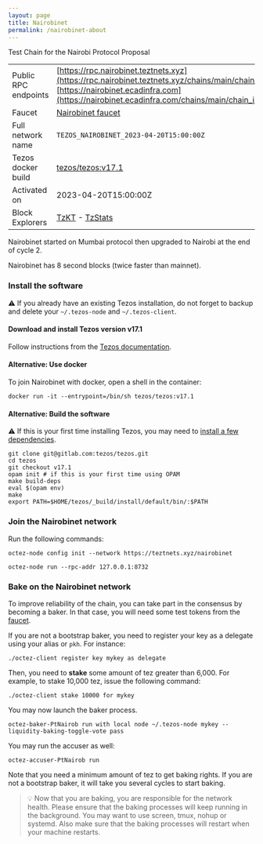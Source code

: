 ```yaml
---
layout: page
title: Nairobinet
permalink: /nairobinet-about
---
```


Test Chain for the Nairobi Protocol Proposal

| | |
|-------|---------------------|
| Public RPC endpoints | [https://rpc.nairobinet.teztnets.xyz](https://rpc.nairobinet.teztnets.xyz/chains/main/chain_id)<br/>[https://nairobinet.ecadinfra.com](https://nairobinet.ecadinfra.com/chains/main/chain_id)<br/> |
| Faucet | [Nairobinet faucet](https://faucet.nairobinet.teztnets.xyz) |
| Full network name | `TEZOS_NAIROBINET_2023-04-20T15:00:00Z` |
| Tezos docker build | [tezos/tezos:v17.1](https://hub.docker.com/r/tezos/tezos/tags?page=1&ordering=last_updated&name=v17.1) |
| Activated on | 2023-04-20T15:00:00Z |
| Block Explorers | [TzKT](https://nairobinet.tzkt.io) - [TzStats](https://nairobi.tzstats.com) |


Nairobinet started on Mumbai protocol then upgraded to Nairobi at the end of cycle 2.

Nairobinet has 8 second blocks (twice faster than mainnet).


### Install the software

⚠️  If you already have an existing Tezos installation, do not forget to backup and delete your `~/.tezos-node` and `~/.tezos-client`.


#### Download and install Tezos version v17.1

Follow instructions from the [Tezos documentation](https://tezos.gitlab.io/introduction/howtoget.html#installing-binaries).


#### Alternative: Use docker

To join Nairobinet with docker, open a shell in the container:

```
docker run -it --entrypoint=/bin/sh tezos/tezos:v17.1
```

#### Alternative: Build the software

⚠️  If this is your first time installing Tezos, you may need to [install a few dependencies](https://tezos.gitlab.io/introduction/howtoget.html#setting-up-the-development-environment-from-scratch).

```
git clone git@gitlab.com:tezos/tezos.git
cd tezos
git checkout v17.1
opam init # if this is your first time using OPAM
make build-deps
eval $(opam env)
make
export PATH=$HOME/tezos/_build/install/default/bin/:$PATH
```

### Join the Nairobinet network

Run the following commands:

```
octez-node config init --network https://teztnets.xyz/nairobinet

octez-node run --rpc-addr 127.0.0.1:8732
```






### Bake on the Nairobinet network

To improve reliability of the chain, you can take part in the consensus by becoming a baker. In that case, you will need some test tokens from the [faucet](https://faucet.nairobinet.teztnets.xyz).

If you are not a bootstrap baker, you need to register your key as a delegate using your alias or `pkh`. For instance:
```bash=2
./octez-client register key mykey as delegate
```

Then, you need to **stake** some amount of tez greater than 6,000. For example, to stake 10,000 tez, issue the following command:
```bash=2
./octez-client stake 10000 for mykey
```

You may now launch the baker process.
```bash=3
octez-baker-PtNairob run with local node ~/.tezos-node mykey --liquidity-baking-toggle-vote pass
```

You may run the accuser as well:
```bash=3
octez-accuser-PtNairob run
```

Note that you need a minimum amount of tez to get baking rights. If you are not a bootstrap baker, it will take you several cycles to start baking.

> 💡 Now that you are baking, you are responsible for the network health. Please ensure that the baking processes will keep running in the background. You may want to use screen, tmux, nohup or systemd. Also make sure that the baking processes will restart when your machine restarts.


